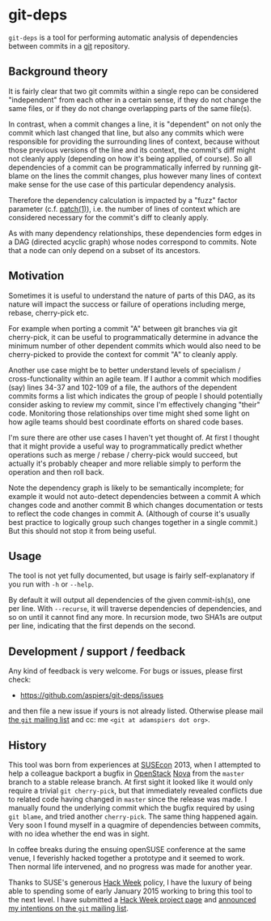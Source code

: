 git-deps
========

`git-deps` is a tool for performing automatic analysis of dependencies
between commits in a [git](http://git-scm.com/) repository.

Background theory
-----------------

It is fairly clear that two git commits within a single repo can be
considered "independent" from each other in a certain sense, if they
do not change the same files, or if they do not change overlapping
parts of the same file(s).

In contrast, when a commit changes a line, it is "dependent" on not
only the commit which last changed that line, but also any commits
which were responsible for providing the surrounding lines of context,
because without those previous versions of the line and its context,
the commit's diff might not cleanly apply (depending on how it's being
applied, of course).  So all dependencies of a commit can be
programmatically inferred by running git-blame on the lines the commit
changes, plus however many lines of context make sense for the use
case of this particular dependency analysis.

Therefore the dependency calculation is impacted by a "fuzz" factor
parameter
(c.f. [patch(1)](http://en.wikipedia.org/wiki/Patch_(Unix))), i.e. the
number of lines of context which are considered necessary for the
commit's diff to cleanly apply.

As with many dependency relationships, these dependencies form edges
in a DAG (directed acyclic graph) whose nodes correspond to commits.
Note that a node can only depend on a subset of its ancestors.

Motivation
----------

Sometimes it is useful to understand the nature of parts of this DAG,
as its nature will impact the success or failure of operations
including merge, rebase, cherry-pick etc.

For example when porting a commit "A" between git branches via git
cherry-pick, it can be useful to programmatically determine in advance
the minimum number of other dependent commits which would also need to
be cherry-picked to provide the context for commit "A" to cleanly
apply.

Another use case might be to better understand levels of specialism /
cross-functionality within an agile team.  If I author a commit which
modifies (say) lines 34-37 and 102-109 of a file, the authors of the
dependent commits forms a list which indicates the group of people I
should potentially consider asking to review my commit, since I'm
effectively changing "their" code.  Monitoring those relationships
over time might shed some light on how agile teams should best
coordinate efforts on shared code bases.

I'm sure there are other use cases I haven't yet thought of.  At first
I thought that it might provide a useful way to programmatically
predict whether operations such as merge / rebase / cherry-pick would
succeed, but actually it's probably cheaper and more reliable simply
to perform the operation and then roll back.

Note the dependency graph is likely to be semantically incomplete; for
example it would not auto-detect dependencies between a commit A which
changes code and another commit B which changes documentation or tests
to reflect the code changes in commit A.  (Although of course it's
usually best practice to logically group such changes together in a
single commit.)  But this should not stop it from being useful.

Usage
-----

The tool is not yet fully documented, but usage is fairly
self-explanatory if you run with `-h` or `--help`.

By default it will output all dependencies of the given commit-ish(s),
one per line.  With `--recurse`, it will traverse dependencies of
dependencies, and so on until it cannot find any more.  In recursion
mode, two SHA1s are output per line, indicating that the first depends
on the second.

Development / support / feedback
--------------------------------

Any kind of feedback is very welcome.  For bugs or issues, please
first check:

*   https://github.com/aspiers/git-deps/issues

and then file a new issue if yours is not already listed.  Otherwise
please mail [the `git` mailing list](http://vger.kernel.org/vger-lists.html#git)
and cc: me `<git at adamspiers dot org>`.

History
-------

This tool was born from experiences at
[SUSEcon](http://www.susecon.com/) 2013, when I attempted to help a
colleague backport a bugfix in [OpenStack](http://www.openstack.org/)
[Nova](http://docs.openstack.org/developer/nova/) from the `master`
branch to a stable release branch.  At first sight it looked like it
would only require a trivial `git cherry-pick`, but that immediately
revealed conflicts due to related code having changed in `master`
since the release was made.  I manually found the underlying commit
which the bugfix required by using `git blame`, and tried another
`cherry-pick`.  The same thing happened again.  Very soon I found
myself in a quagmire of dependencies between commits, with no idea
whether the end was in sight.

In coffee breaks during the ensuing openSUSE conference at the same
venue, I feverishly hacked together a prototype and it seemed to work.
Then normal life intervened, and no progress was made for another
year.

Thanks to SUSE's generous [Hack Week](https://hackweek.suse.com/)
policy, I have the luxury of being able to spending some of early
January 2015 working to bring this tool to the next level.  I have
submitted a
[Hack Week project page](https://hackweek.suse.com/11/projects/366)
and
[announced my intentions on the `git` mailing list](http://article.gmane.org/gmane.comp.version-control.git/262000).
